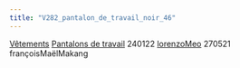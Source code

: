 ```yaml
---
title: "V282_pantalon_de_travail_noir_46"
---
```


[Vêtements](notes/equipements/L_Vetements.md) [Pantalons de travail](notes/equipements/vetements/V_PantalonsDeTravail.md) 240122 [lorenzoMeo](notes/equipements/utilisateurs/lorenzoMeo.md)
270521 françoisMaëlMakang
